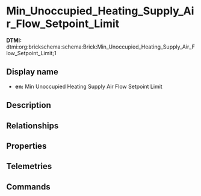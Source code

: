 # Min_Unoccupied_Heating_Supply_Air_Flow_Setpoint_Limit
**DTMI:** dtmi:org:brickschema:schema:Brick:Min_Unoccupied_Heating_Supply_Air_Flow_Setpoint_Limit;1
## Display name
- **en:** Min Unoccupied Heating Supply Air Flow Setpoint Limit
## Description
## Relationships
## Properties
## Telemetries
## Commands

